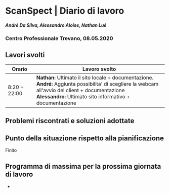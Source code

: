 # ScanSpect | Diario di lavoro
##### André Da Silva, Alessandro Aloise, Nathan Luè
### Centro Professionale Trevano, 08.05.2020

## Lavori svolti


|Orario        |Lavoro svolto                           |
|--------------|----------------------------------------|
|8:20 - 22:00 | <b>Nathan:</b> Ultimato il sito locale + documentazione.<br> <b>André:</b> Aggiunta possibilita' di scegliere la webcam all'avvio del client + documentazione<br><b>Alessandro:</b> Ultimato sito informativo + documentazione |




##  Problemi riscontrati e soluzioni adottate


##  Punto della situazione rispetto alla pianificazione

Finito

## Programma di massima per la prossima giornata di lavoro

-
